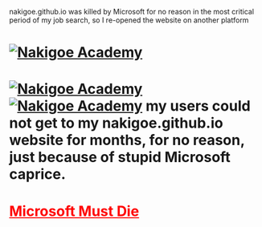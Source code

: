 nakigoe.github.io was killed by Microsoft for no reason in the most critical period of my job search, so I re-opened the website on another platform

<h1><a href="https://nakigoe.org"><img src="https://nakigoe.org/_IMG/logo.png" alt="Nakigoe Academy"></a><h1>
<a href="https://nakigoe.org"><img src="https://nakigoe.org/_IMG/nakigoe-academy-night.jpg" alt="Nakigoe Academy"></a>
<a href="https://nakigoe.org"><img src="https://nakigoe.org/_IMG/logo.png" alt="Nakigoe Academy"></a>
my users could not get to my nakigoe.github.io website for months, for no reason, just because of stupid Microsoft caprice.
<h1><a style="color: red;" href="https://nakigoe.org/articles/rev.html">Microsoft Must Die</a></h1>
